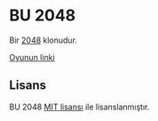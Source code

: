 # BU 2048
Bir [2048](https://github.com/gabrielecirulli/2048) klonudur.

[Oyunun linki](http://fevzicakmak.github.io/bu2048/)

## Lisans
BU 2048 [MIT lisansı](https://github.com/onatm/ak2048/blob/master/LICENSE) ile lisanslanmıştır.
